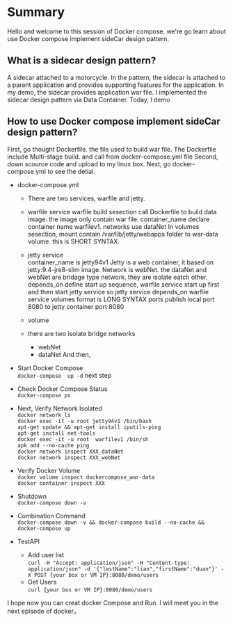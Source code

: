 # Summary 
Hello and welcome to this session of Docker compose. we're go learn about use Docker compose  implement sideCar design pattern.


## What is a sidecar design pattern? 
A sidecar attached to a motorcycle. In the pattern, the sidecar is attached to a parent application and provides supporting features for the application. In my demo, the sidecar provides application war file. I implemented the sidecar design pattern via Data Container. Today, I demo
## How to use Docker compose implement sideCar design pattern?
First, go thought Dockerfile. the file used to  build war file. The Dockerfile include Multi-stage build. and call from docker-compose.yml file
Second, down scource code and upload to my linux box.
Next, go  docker-compose.yml to see the detial.
- docker-compose.yml
 
  - There are two services, warfile and jetty.
  - warfile service 
     warfile build sesection call Dockerfile to build data image. the image only contain war file.
     container_name declare container name warfilev1.
     networks use dataNet
     In volumes sesection, mount contain /var/lib/jetty/webapps folder to war-data volume. this is SHORT SYNTAX. 

  - jetty service  
    container_name is jetty94v1
     Jetty is a web container, it based on  jetty:9.4-jre8-slim image.
     Network is webNet. the dataNet and webNet are bridage type network. they are isolate eatch other.
     depends_on define start up sequence,  warfile service start up first and then start jetty service so jetty service depends_on warfile service
     volumes format is LONG SYNTAX
     ports publish local port 8080 to jetty container port 8080
  - volume   
  - there are two isolate bridge networks
     - webNet 
     - dataNet
 And then, 
- Start Docker Compose   
  `docker-compose  up -d` 
next step    
- Check Docker Compose Status    
  `docker-compose ps`  
     
- Next, Verify Network Isolated  
`docker network ls`     
`docker exec -it -u root jetty94v1 /bin/bash`  
    `apt-get update && apt-get install iputils-ping`   
    `apt-get install net-tools`  
`docker exec -it -u root  warfilev1 /bin/sh`  
    `apk add --no-cache ping`  
`docker network inspect XXX_dataNet`  
`docker network inspect XXX_webNet`  
- Verify Docker Volume   
    `docker volume inspect dockercompose_war-data`  
    `docker container inspect XXX`  
   
- Shutdown   
`docker-compose down -v`
- Combination Command  
`docker-compose down -v && docker-compose build --no-cache && docker-compose up`
    

- TestAPI
  - Add user list  
    `curl -H "Accept: application/json" -H "Content-type: application/json" -d '{"lastName":"lian","firstName":"duan"}' -X POST {your box or VM IP}:8080/demo/users`
  - Get Users  
    `curl {your box or VM IP}:8080/demo/users`


I hope  now you can creat  docker Compose  and Run. 
I will meet you in the next episode of docker，

